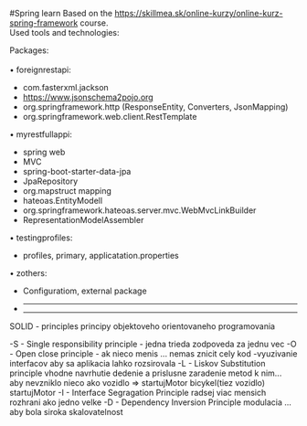 #Spring learn
Based on the https://skillmea.sk/online-kurzy/online-kurz-spring-framework course.<br>
Used tools and technologies:<br>

Packages:<br><br>
•	foreignrestapi:
-	com.fasterxml.jackson
-	https://www.jsonschema2pojo.org
-	org.springframework.http (ResponseEntity, Converters, JsonMapping)
-	org.springframework.web.client.RestTemplate<br>

•	myrestfullappi:
-	 spring web
-	 MVC
-	 spring-boot-starter-data-jpa
-	 JpaRepository
-	 org.mapstruct mapping
-	 hateoas.EntityModell
-	 org.springframework.hateoas.server.mvc.WebMvcLinkBuilder
-	 RepresentationModelAssembler<br>
 
•	testingprofiles: 
-	 profiles, primary, applicatation.properties<br>

•	zothers:
-	 Configuratiom, external package 
-	 <hr><hr>


SOLID - principles 
principy objektoveho orientovaneho programovania

-S - Single responsibility principle
    - jedna trieda zodpoveda za jednu vec
-O - Open close principle
    - ak nieco menis ... nemas znicit cely kod
    -vyuzivanie interfacov aby sa aplikacia lahko rozsirovala
-L - Liskov Substitution principle
    vhodne navrhutie dedenie a prislusne zaradenie metod k nim...
    aby nevzniklo nieco ako vozidlo => startujMotor bicykel(tiez vozidlo) startujMotor
-I - Interface Segragation Principle
    radsej viac mensich rozhrani ako jedno velke 
-D - Dependency Inversion Principle
    modulacia ... aby bola siroka skalovatelnost
    
